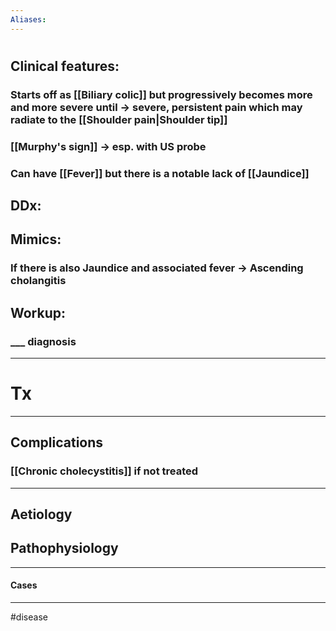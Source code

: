 ```yaml
---
Aliases:
---
```

# 
## Clinical features:
### Starts off as [[Biliary colic]] but progressively becomes more and more severe until -> severe, persistent pain which may radiate to the [[Shoulder pain|Shoulder tip]]
### [[Murphy's sign]] -> esp. with US probe
### Can have [[Fever]] but there is a notable lack of [[Jaundice]]
## DDx:
###
## Mimics:
### If there is also Jaundice and associated fever -> Ascending cholangitis
## Workup:
### ___ diagnosis
---
# Tx

---
## Complications
### [[Chronic cholecystitis]] if not treated

---
## Aetiology
## Pathophysiology

---
#### Cases


---
#disease 